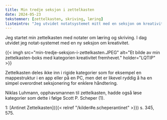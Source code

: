 ```yaml
---
title: Min tredje seksjon i zettelkasten
date: 2024-05-23
tekstemner: [zettelkasten, skriving, læring]
listeintro: "Jeg utvidet notatsystemet mitt med en seksjon om kreativitet."
---
```


Jeg startet min zettelkasten med notater om læring og skriving. I dag utvidet jeg notat-systemet med en ny seksjon om kreativitet.

{{< imgh src="min-tredje-seksjon-i-zettelkasten.JPEG" alt="Et bilde av min zettelkasten-boks med kategorien kreativitet fremhevet." holder="LQTIP" >}}

Zettelkasten deles ikke inn i rigide kategorier som for eksempel en mappestruktur i en app eller på en PC, men det er likevel ryddig å ha en simpel overordnet seksjonering for enklere håndtering.

Niklas Luhmann, opphavsmannen til zettelkasten, hadde også løse kategorier som dette i følge Scott P. Scheper (1).

1: [Antinet Zettelkasten]({{< relref "/kilder#e.scheperantinet" >}}) s. 345, 575.

